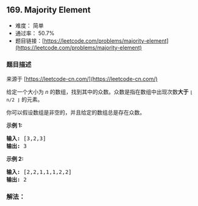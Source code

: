 ## 169. Majority Element

- 难度： 简单
- 通过率： 50.7%
- 题目链接：[https://leetcode.com/problems/majority-element](https://leetcode.com/problems/majority-element)


### 题目描述

来源于 [https://leetcode-cn.com/](https://leetcode-cn.com/)

<p>给定一个大小为 <em>n </em>的数组，找到其中的众数。众数是指在数组中出现次数<strong>大于</strong>&nbsp;<code>&lfloor; n/2 &rfloor;</code>&nbsp;的元素。</p>

<p>你可以假设数组是非空的，并且给定的数组总是存在众数。</p>

<p><strong>示例&nbsp;1:</strong></p>

<pre><strong>输入:</strong> [3,2,3]
<strong>输出:</strong> 3</pre>

<p><strong>示例&nbsp;2:</strong></p>

<pre><strong>输入:</strong> [2,2,1,1,1,2,2]
<strong>输出:</strong> 2
</pre>


### 解法：
